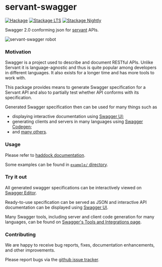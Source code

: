 # servant-swagger

[![Hackage](https://img.shields.io/hackage/v/servant-swagger.svg)](http://hackage.haskell.org/package/servant-swagger)
[![Stackage LTS](http://stackage.org/package/servant-swagger/badge/lts)](http://stackage.org/lts/package/servant-swagger)
[![Stackage Nightly](http://stackage.org/package/servant-swagger/badge/nightly)](http://stackage.org/nightly/package/servant-swagger)

Swagger 2.0 conforming json for [servant](https://github.com/haskell-servant/servant) APIs.

![servant-swagger robot](http://s16.postimg.org/rndz1wbyt/servant.png)

### Motivation

Swagger is a project used to describe and document RESTful APIs.
Unlike Servant it is language-agnostic and thus is quite popular among developers
in different languages. It also exists for a longer time and has more tools to work with.

This package provides means to generate Swagger specification for a Servant API
and also to partially test whether API conforms with its specification.

Generated Swagger specification then can be used for many things such as
- displaying interactive documentation using [Swagger UI](http://swagger.io/swagger-ui/);
- generating clients and servers in many languages using [Swagger Codegen](http://swagger.io/swagger-codegen/);
- and [many others](http://swagger.io/open-source-integrations/).

### Usage

Please refer to [haddock documentation](http://hackage.haskell.org/package/servant-swagger).

Some examples can be found in [`example/` directory](/example).

### Try it out

All generated swagger specifications can be interactively viewed on [Swagger Editor](http://editor.swagger.io/).

Ready-to-use specification can be served as JSON and interactive API documentation
can be displayed using [Swagger UI](https://github.com/swagger-api/swagger-ui).

Many Swagger tools, including server and client code generation for many languages, can be found on
[Swagger's Tools and Integrations page](http://swagger.io/open-source-integrations/).

### Contributing

We are happy to receive bug reports, fixes, documentation enhancements, and other improvements.

Please report bugs via the [github issue tracker](https://github.com/haskell-servant/servant/issues).

